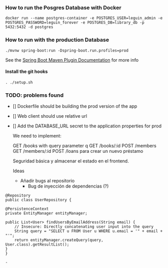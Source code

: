 ### How to run the Posgres Database with Docker

```
docker run --name postgres-container -e POSTGRES_USER=leguin_admin -e POSTGRES_PASSWORD=leguin_forever -e POSTGRES_DB=library_db -p 5432:5432 -d postgres
```

### How to run with the production Database

```
./mvnw spring-boot:run -Dspring-boot.run.profiles=prod
```

See the [Spring Boot Maven Plugin Documentation](https://docs.spring.io/spring-boot/docs/current/maven-plugin/reference/htmlsingle/#run.examples.specify-active-profiles) for more info

#### Install the git hooks

```
. ./setup.sh
```


### TODO: problems found

- [] Dockerfile should be building the prod version of the app
- [] Web client should use relative url
- [] Add the DATABASE_URL secret to the application properties for prod
  


  We need to implement: 

  GET /books with query parameter q
  GET /books/:id
  POST /members
  GET /members/:id
  POST /loans para crear un nuevo préstamo

  Seguridad básica y almacenar el estado en el frontend.

  Ideas
    - Añadir bugs al repositorio
      - Bug de inyección de dependencias (?)
  
```
@Repository
public class UserRepository {

@PersistenceContext
private EntityManager entityManager;

public List<User> findUsersByEmailAddress(String email) {
    // Insecure: Directly concatenating user input into the query
    String query = "SELECT u FROM User u WHERE u.email = '" + email + "'";
    return entityManager.createQuery(query, User.class).getResultList();
}
}
```
    - 
